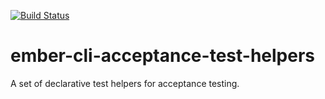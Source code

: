 [![Build
Status](https://travis-ci.org/dockyard/ember-cli-acceptance-test-helpers.svg?branch=master)](https://travis-ci.org/dockyard/ember-cli-acceptance-test-helpers)

# ember-cli-acceptance-test-helpers
A set of declarative test helpers for acceptance testing.
